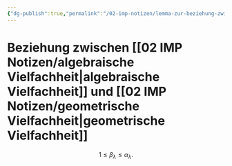```yaml
---
{"dg-publish":true,"permalink":"/02-imp-notizen/lemma-zur-beziehung-zwischen-algebraische-und-geometrische-vielfachheit/"}
---
```


# Beziehung zwischen [[02 IMP Notizen/algebraische Vielfachheit|algebraische Vielfachheit]] und [[02 IMP Notizen/geometrische Vielfachheit|geometrische Vielfachheit]]

$$1\leq\beta_\lambda\leq\alpha_\lambda.$$

